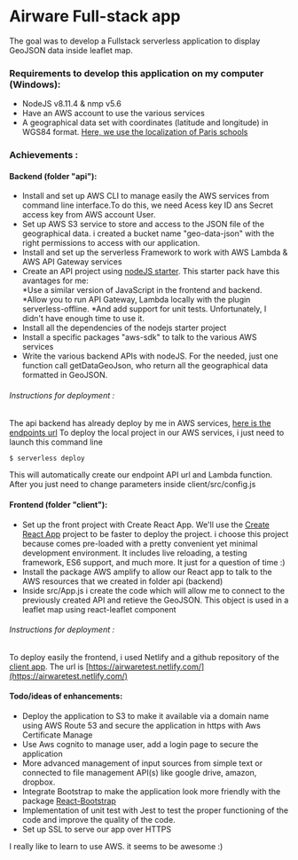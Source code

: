 # Airware Full-stack app

The goal was to develop a Fullstack serverless application to display GeoJSON data inside leaflet map.

### Requirements to develop this application on my computer (Windows):
- NodeJS v8.11.4 & nmp v5.6
- Have an AWS account to use the various services
- A geographical data set with coordinates (latitude and longitude) in WGS84 format. [Here, we use the localization of Paris schools](https://www.data.gouv.fr/fr/datasets/etablissements-scolaires-2/) 

### Achievements :
#### Backend (folder "api"):
- Install and set up AWS CLI to manage easily the AWS services from command line interface.To do this, we need Acess key ID ans Secret access key from AWS account User.
- Set up AWS S3 service to store and access to the JSON file of the geographical data. i created a bucket name "geo-data-json" with the right permissions to access with our application.
- Install and set up the serverless Framework to work with AWS Lambda & AWS API Gateway services
- Create an API project using [nodeJS starter](https://github.com/AnomalyInnovations/serverless-nodejs-starter).
This starter pack have this avantages for me:  
*Use a similar version of JavaScript in the frontend and backend.
*Allow you to run API Gateway, Lambda locally with the plugin serverless-offline.
*And add support for unit tests. Unfortunately, I didn't have enough time to use it.
- Install all the dependencies of the nodejs starter project
- Install a specific packages "aws-sdk" to talk to the various AWS services
- Write the various backend APIs with nodeJS. For the needed, just one function call getDataGeoJson, who return all the geographical data formatted in GeoJSON.
###### Instructions for deployment :
The api backend has already deploy by me in AWS services, [here is the endpoints url](https://awtpiluamk.execute-api.eu-west-3.amazonaws.com/dev/airwaretest)
To deploy the local project in our AWS services, i just need to launch this command line
``` bash
$ serverless deploy
```
This will automatically create our endpoint API url and Lambda function. After you just need to change parameters inside client/src/config.js

#### Frontend (folder "client"):
- Set up the front project with Create React App. We'll use the [Create React App](https://github.com/facebook/create-react-app/blob/next/README.md#create-react-app-) project to be faster to deploy the project.
i choose this project because comes pre-loaded with a pretty convenient yet minimal development environment. It includes live reloading, a testing framework, ES6 support, and much more. It just for a question of time :)
- Install the package AWS amplify to allow our React app to talk to the AWS resources that we created in folder api (backend)
- Inside src/App.js i create the code which will allow me to connect to the previously created API and retieve the GeoJSON. This object is used in a leaflet map using react-leaflet component
###### Instructions for deployment :
To deploy easily the frontend, i used Netlify and a github repository of the [client app](https://github.com/alexfroger/airwareclientapp). The url is [https://airwaretest.netlify.com/](https://airwaretest.netlify.com/)

#### Todo/ideas of enhancements:
- Deploy the application to S3 to make it available via a domain name using AWS Route 53 and secure the application in https with Aws Certificate Manage
- Use Aws cognito to manage user, add a login page to secure the application
- More advanced management of input sources from simple text or connected to file management API(s) like google drive, amazon, dropbox.
- Integrate Bootstrap to make the application look more friendly with the package [React-Bootstrap](https://react-bootstrap.github.io/)
- Implementation of unit test with Jest to test the proper functioning of the code and improve the quality of the code.
- Set up SSL to serve our app over HTTPS

I really like to learn to use AWS. it seems to be awesome :)

